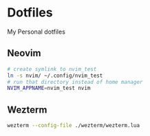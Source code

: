 # Dotfiles

My Personal dotfiles

## Neovim

```bash
# create symlink to nvim_test
ln -s nvim/ ~/.config/nvim_test
# run that directory instead of home manager
NVIM_APPNAME=nvim_test nvim
```

## Wezterm

```bash
wezterm --config-file ./wezterm/wezterm.lua
```
